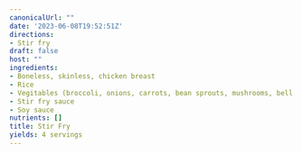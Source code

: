 ```yaml
---
canonicalUrl: ""
date: '2023-06-08T19:52:51Z'
directions:
- Stir fry
draft: false
host: ""
ingredients:
- Boneless, skinless, chicken breast
- Rice
- Vegitables (broccoli, onions, carrots, bean sprouts, mushrooms, bell peppers, snow peas, etc.) 
- Stir fry sauce
- Soy sauce
nutrients: []
title: Stir Fry
yields: 4 servings
---
```

